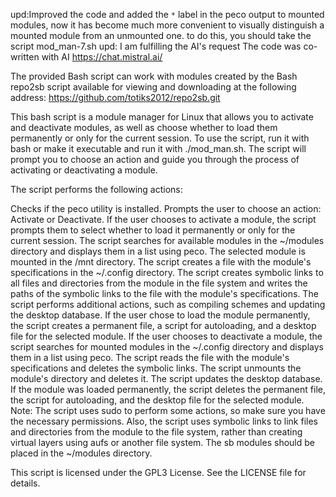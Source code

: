 upd:Improved the code and added the `*` label in the peco output to mounted modules, now it has become much more convenient to visually distinguish a mounted module from an unmounted one. to do this, you should take the script mod_man-7.sh
upd: I am fulfilling the AI's request The code was co-written with AI https://chat.mistral.ai/

The provided Bash script can work with modules created by the Bash repo2sb script available for viewing and downloading at the following address: https://github.com/totiks2012/repo2sb.git

This bash script is a module manager for Linux that allows you to activate and deactivate modules, as well as choose whether to load them permanently or only for 
the current session. To use the script, run it with bash or make it executable and run it with ./mod_man.sh. 
The script will prompt you to choose an action and guide you through the process of activating or deactivating a module.

The script performs the following actions:

Checks if the peco utility is installed.
Prompts the user to choose an action: Activate or Deactivate.
If the user chooses to activate a module, the script prompts them to select whether to load it permanently or only for the current session.
The script searches for available modules in the ~/modules directory and displays them in a list using peco.
The selected module is mounted in the /mnt directory.
The script creates a file with the module's specifications in the ~/.config directory.
The script creates symbolic links to all files and directories from the module in the 
file system and writes the paths of the symbolic links to the file with the module's specifications.
The script performs additional actions, such as compiling schemes and updating the desktop database.
If the user chose to load the module permanently, the script creates a permanent file, a script for autoloading, and a desktop file for the selected module.
If the user chooses to deactivate a module, the script searches for mounted modules in the ~/.config directory and displays them in a list using peco.
The script reads the file with the module's specifications and deletes the symbolic links.
The script unmounts the module's directory and deletes it.
The script updates the desktop database.
If the module was loaded permanently, the script deletes the permanent file, the script for autoloading, and the desktop file for the selected module.
Note: The script uses sudo to perform some actions, so make sure you have the necessary permissions. Also, the script uses symbolic links to link files and
 directories from the module to the file system, rather than creating virtual layers using aufs or another file system. The sb modules should be placed in the ~/modules directory.

This script is licensed under the GPL3 License. See the LICENSE file for details.
